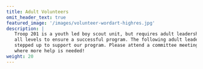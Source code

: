 ```yaml
---
title: Adult Volunteers
omit_header_text: true
featured_image: '/images/volunteer-wordart-highres.jpg'
description: |
   Troop 201 is a youth led boy scout unit, but requires adult leadership at
   all levels to ensure a successful program. The following adult leaders have
   stepped up to support our program. Please attend a committee meeting to see
   where more help is needed!
weight: 20
---
```


